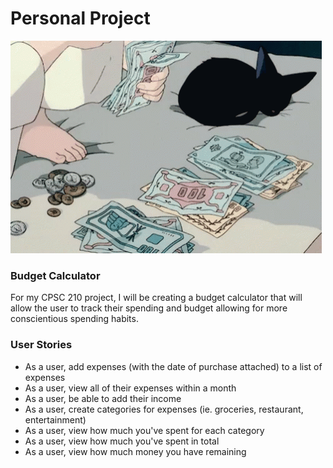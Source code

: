# Personal Project
![](2c02a28e40ecf8cd5b20da43f6b3e8e0.gif)
### Budget Calculator

For my CPSC 210 project, I will be creating a budget calculator that will allow the user to track their spending 
and budget allowing for more conscientious spending habits.

### User Stories
- As a user, add expenses (with the date of purchase attached) to a list of expenses 
- As a user, view all of their expenses within a month
- As a user, be able to add their income 
- As a user, create categories for expenses (ie. groceries, restaurant, entertainment)
- As a user, view how much you've spent for each category
- As a user, view how much you've spent in total 
- As a user, view how much money you have remaining